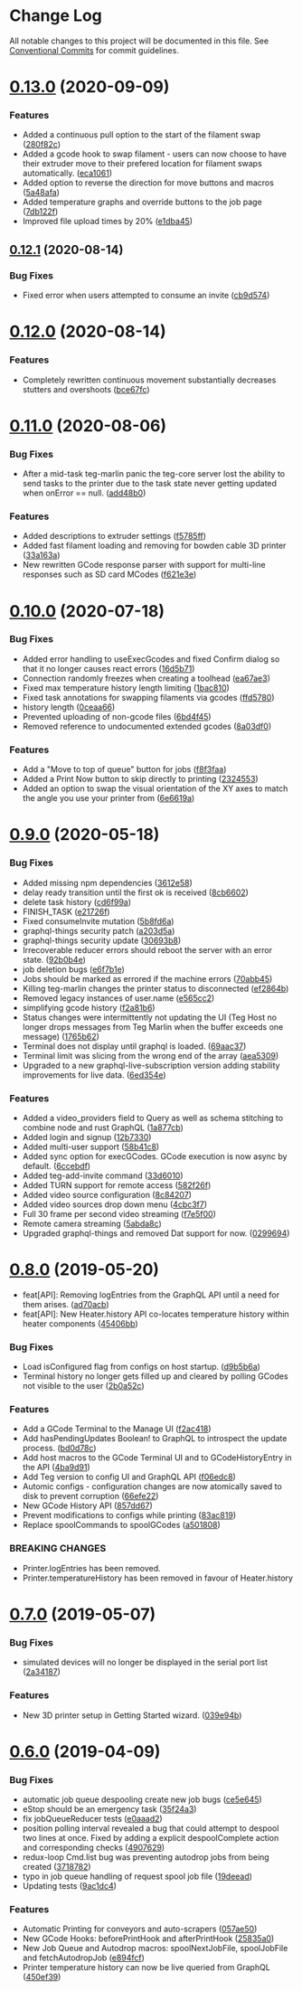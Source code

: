 # Change Log

All notable changes to this project will be documented in this file.
See [Conventional Commits](https://conventionalcommits.org) for commit guidelines.

# [0.13.0](https://github.com/teg/teg-host-posix/compare/v0.12.1...v0.13.0) (2020-09-09)


### Features

* Added a continuous pull option to the start of the filament swap ([280f82c](https://github.com/teg/teg-host-posix/commit/280f82c))
* Added a gcode hook to swap filament - users can now choose to have their extruder move to their prefered location for filament swaps automatically. ([eca1061](https://github.com/teg/teg-host-posix/commit/eca1061))
* Added option to reverse the direction for move buttons and macros ([5a48afa](https://github.com/teg/teg-host-posix/commit/5a48afa))
* Added temperature graphs and override buttons to the job page ([7db122f](https://github.com/teg/teg-host-posix/commit/7db122f))
* Improved file upload times by 20% ([e1dba45](https://github.com/teg/teg-host-posix/commit/e1dba45))





## [0.12.1](https://github.com/teg/teg-host-posix/compare/v0.12.0...v0.12.1) (2020-08-14)


### Bug Fixes

* Fixed error when users attempted to consume an invite ([cb9d574](https://github.com/teg/teg-host-posix/commit/cb9d574))





# [0.12.0](https://github.com/teg/teg-host-posix/compare/v0.11.0...v0.12.0) (2020-08-14)


### Features

* Completely rewritten continuous movement substantially decreases stutters and overshoots ([bce67fc](https://github.com/teg/teg-host-posix/commit/bce67fc))





# [0.11.0](https://github.com/teg/teg-host-posix/compare/v0.10.1...v0.11.0) (2020-08-06)


### Bug Fixes

* After a mid-task teg-marlin panic the teg-core server lost the ability to send tasks to the printer due to the task state never getting updated when onError == null. ([add48b0](https://github.com/teg/teg-host-posix/commit/add48b0))


### Features

* Added descriptions to extruder settings ([f5785ff](https://github.com/teg/teg-host-posix/commit/f5785ff))
* Added fast filament loading and removing for bowden cable 3D printer ([33a163a](https://github.com/teg/teg-host-posix/commit/33a163a))
* New rewritten GCode response parser with support for multi-line responses such as SD card MCodes ([f621e3e](https://github.com/teg/teg-host-posix/commit/f621e3e))





# [0.10.0](https://github.com/teg/teg-host-posix/compare/v0.9.1...v0.10.0) (2020-07-18)


### Bug Fixes

* Added error handling to useExecGcodes and fixed Confirm dialog so that it no longer causes react errors ([16d5b71](https://github.com/teg/teg-host-posix/commit/16d5b71))
* Connection randomly freezes when creating a toolhead ([ea67ae3](https://github.com/teg/teg-host-posix/commit/ea67ae3))
* Fixed max temperature history length limiting ([1bac810](https://github.com/teg/teg-host-posix/commit/1bac810))
* Fixed task annotations for swapping filaments via gcodes ([ffd5780](https://github.com/teg/teg-host-posix/commit/ffd5780))
* history length ([0ceaa66](https://github.com/teg/teg-host-posix/commit/0ceaa66))
* Prevented uploading of non-gcode files ([6bd4f45](https://github.com/teg/teg-host-posix/commit/6bd4f45))
* Removed reference to undocumented extended gcodes ([8a03df0](https://github.com/teg/teg-host-posix/commit/8a03df0))


### Features

* Add a "Move to top of queue" button for jobs ([f8f3faa](https://github.com/teg/teg-host-posix/commit/f8f3faa))
* Added a Print Now button to skip directly to printing ([2324553](https://github.com/teg/teg-host-posix/commit/2324553))
* Added an option to swap the visual orientation of the XY axes to match the angle you use your printer from ([6e6619a](https://github.com/teg/teg-host-posix/commit/6e6619a))





# [0.9.0](https://github.com/teg/teg-host-posix/compare/v0.8.0...v0.9.0) (2020-05-18)


### Bug Fixes

* Added missing npm dependencies ([3612e58](https://github.com/teg/teg-host-posix/commit/3612e58))
* delay ready transition until the first ok is received ([8cb6602](https://github.com/teg/teg-host-posix/commit/8cb6602))
* delete task history ([cd6f99a](https://github.com/teg/teg-host-posix/commit/cd6f99a))
* FINISH_TASK ([e21726f](https://github.com/teg/teg-host-posix/commit/e21726f))
* Fixed consumeInvite mutation ([5b8fd6a](https://github.com/teg/teg-host-posix/commit/5b8fd6a))
* graphql-things security patch ([a203d5a](https://github.com/teg/teg-host-posix/commit/a203d5a))
* graphql-things security update ([30693b8](https://github.com/teg/teg-host-posix/commit/30693b8))
* Irrecoverable reducer errors should reboot the server with an error state. ([92b0b4e](https://github.com/teg/teg-host-posix/commit/92b0b4e))
* job deletion bugs ([e6f7b1e](https://github.com/teg/teg-host-posix/commit/e6f7b1e))
* Jobs should be marked as errored if the machine errors ([70abb45](https://github.com/teg/teg-host-posix/commit/70abb45))
* Killing teg-marlin changes the printer status to disconnected ([ef2864b](https://github.com/teg/teg-host-posix/commit/ef2864b))
* Removed legacy instances of user.name ([e565cc2](https://github.com/teg/teg-host-posix/commit/e565cc2))
* simplifying gcode history ([f2a81b6](https://github.com/teg/teg-host-posix/commit/f2a81b6))
* Status changes were intermittently not updating the UI (Teg Host no longer drops messages from Teg Marlin when the buffer exceeds one message) ([1765b62](https://github.com/teg/teg-host-posix/commit/1765b62))
* Terminal does not display until graphql is loaded. ([69aac37](https://github.com/teg/teg-host-posix/commit/69aac37))
* Terminal limit was slicing from the wrong end of the array ([aea5309](https://github.com/teg/teg-host-posix/commit/aea5309))
* Upgraded to a new graphql-live-subscription version adding stability improvements for live data. ([6ed354e](https://github.com/teg/teg-host-posix/commit/6ed354e))


### Features

* Added a video_providers field to Query as well as schema stitching to combine node and rust GraphQL ([1a877cb](https://github.com/teg/teg-host-posix/commit/1a877cb))
* Added login and signup ([12b7330](https://github.com/teg/teg-host-posix/commit/12b7330))
* Added multi-user support ([58b41c8](https://github.com/teg/teg-host-posix/commit/58b41c8))
* Added sync option for execGCodes. GCode execution is now async by default. ([6ccebdf](https://github.com/teg/teg-host-posix/commit/6ccebdf))
* Added teg-add-invite command ([33d6010](https://github.com/teg/teg-host-posix/commit/33d6010))
* Added TURN support for remote access ([582f26f](https://github.com/teg/teg-host-posix/commit/582f26f))
* Added video source configuration ([8c84207](https://github.com/teg/teg-host-posix/commit/8c84207))
* Added video sources drop down menu ([4cbc3f7](https://github.com/teg/teg-host-posix/commit/4cbc3f7))
* Full 30 frame per second video streaming ([f7e5f00](https://github.com/teg/teg-host-posix/commit/f7e5f00))
* Remote camera streaming ([5abda8c](https://github.com/teg/teg-host-posix/commit/5abda8c))
* Upgraded graphql-things and removed Dat support for now. ([0299694](https://github.com/teg/teg-host-posix/commit/0299694))





# [0.8.0](https://github.com/teg/teg-host-posix/compare/v0.7.0...v0.8.0) (2019-05-20)


* feat[API]: Removing logEntries from the GraphQL API until a need for them arises. ([ad70acb](https://github.com/teg/teg-host-posix/commit/ad70acb))
* feat[API]: New Heater.history API co-locates temperature history within heater components ([45406bb](https://github.com/teg/teg-host-posix/commit/45406bb))


### Bug Fixes

* Load isConfigured flag from configs on host startup. ([d9b5b6a](https://github.com/teg/teg-host-posix/commit/d9b5b6a))
* Terminal history no longer gets filled up and cleared by polling GCodes not visible to the user ([2b0a52c](https://github.com/teg/teg-host-posix/commit/2b0a52c))


### Features

* Add a GCode Terminal to the Manage UI ([f2ac418](https://github.com/teg/teg-host-posix/commit/f2ac418))
* Add hasPendingUpdates Boolean! to GraphQL to introspect the update process. ([bd0d78c](https://github.com/teg/teg-host-posix/commit/bd0d78c))
* Add host macros to the GCode Terminal UI and to GCodeHistoryEntry in the API ([4ba9d91](https://github.com/teg/teg-host-posix/commit/4ba9d91))
* Add Teg version to config UI and GraphQL API ([f06edc8](https://github.com/teg/teg-host-posix/commit/f06edc8))
* Automic configs - configuration changes are now atomically saved to disk to prevent corruption ([66efe22](https://github.com/teg/teg-host-posix/commit/66efe22))
* New GCode History API ([857dd67](https://github.com/teg/teg-host-posix/commit/857dd67))
* Prevent modifications to configs while printing ([83ac819](https://github.com/teg/teg-host-posix/commit/83ac819))
* Replace spoolCommands to spoolGCodes ([a501808](https://github.com/teg/teg-host-posix/commit/a501808))


### BREAKING CHANGES

* Printer.logEntries has been removed.
* Printer.temperatureHistory has been removed in favour of Heater.history





# [0.7.0](https://github.com/teg/teg-host-posix/compare/v0.6.0...v0.7.0) (2019-05-07)


### Bug Fixes

* simulated devices will no longer be displayed in the serial port list ([2a34187](https://github.com/teg/teg-host-posix/commit/2a34187))


### Features

* New 3D printer setup in Getting Started wizard. ([039e94b](https://github.com/teg/teg-host-posix/commit/039e94b))





# [0.6.0](https://github.com/teg/teg-host-posix/compare/v0.5.10...v0.6.0) (2019-04-09)


### Bug Fixes

* automatic job queue despooling create new job bugs ([ce5e645](https://github.com/teg/teg-host-posix/commit/ce5e645))
* eStop should be an emergency task ([35f24a3](https://github.com/teg/teg-host-posix/commit/35f24a3))
* fix jobQueueReducer tests ([e0aaad2](https://github.com/teg/teg-host-posix/commit/e0aaad2))
* position polling interval revealed a bug that could attempt to despool two lines at once. Fixed by adding a explicit despoolComplete action and corresponding checks ([4907629](https://github.com/teg/teg-host-posix/commit/4907629))
* redux-loop Cmd.list bug was preventing autodrop jobs from being created ([3718782](https://github.com/teg/teg-host-posix/commit/3718782))
* typo in job queue handling of request spool job file ([19deead](https://github.com/teg/teg-host-posix/commit/19deead))
* Updating tests ([9ac1dc4](https://github.com/teg/teg-host-posix/commit/9ac1dc4))


### Features

* Automatic Printing for conveyors and auto-scrapers ([057ae50](https://github.com/teg/teg-host-posix/commit/057ae50))
* New GCode Hooks: beforePrintHook and afterPrintHook ([25835a0](https://github.com/teg/teg-host-posix/commit/25835a0))
* New Job Queue and Autodrop macros: spoolNextJobFile, spoolJobFile and fetchAutodropJob ([e894fcf](https://github.com/teg/teg-host-posix/commit/e894fcf))
* Printer temperature history can now be live queried from GraphQL ([450ef39](https://github.com/teg/teg-host-posix/commit/450ef39))

